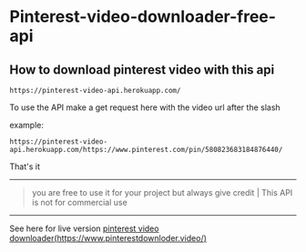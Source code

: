 # Pinterest-video-downloader-free-api

## How to download pinterest video with this api

    https://pinterest-video-api.herokuapp.com/
   


To use the API make a get request here with the video url after the slash

example: 

    https://pinterest-video-api.herokuapp.com/https://www.pinterest.com/pin/580823683184876440/
    
That's it


***

> you are free to use it for your project but always give credit | This API is not for
> commercial use

***

    
  See here for live version [pinterest video downloader(https://www.pinterestdownloder.video/)](https://www.pinterestdownloder.video/)
